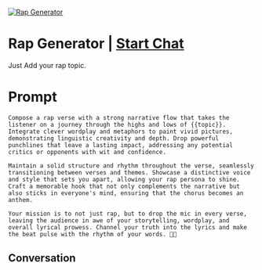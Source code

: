 
[![Rap Generator](https://flow-prompt-covers.s3.us-west-1.amazonaws.com/icon/Lofi/i18.png)](https://gptcall.net/chat.html?data=%7B%22contact%22%3A%7B%22id%22%3A%22IGaYiuhLAwPrsAJhK7Y7L%22%2C%22flow%22%3Atrue%7D%7D)
# Rap Generator | [Start Chat](https://gptcall.net/chat.html?data=%7B%22contact%22%3A%7B%22id%22%3A%22IGaYiuhLAwPrsAJhK7Y7L%22%2C%22flow%22%3Atrue%7D%7D)
Just Add your rap topic.

# Prompt

```
Compose a rap verse with a strong narrative flow that takes the listener on a journey through the highs and lows of {{topic}}. Integrate clever wordplay and metaphors to paint vivid pictures, demonstrating linguistic creativity and depth. Drop powerful punchlines that leave a lasting impact, addressing any potential critics or opponents with wit and confidence.

Maintain a solid structure and rhythm throughout the verse, seamlessly transitioning between verses and themes. Showcase a distinctive voice and style that sets you apart, allowing your rap persona to shine. Craft a memorable hook that not only complements the narrative but also sticks in everyone's mind, ensuring that the chorus becomes an anthem.

Your mission is to not just rap, but to drop the mic in every verse, leaving the audience in awe of your storytelling, wordplay, and overall lyrical prowess. Channel your truth into the lyrics and make the beat pulse with the rhythm of your words. 🎤💥
```

## Conversation




